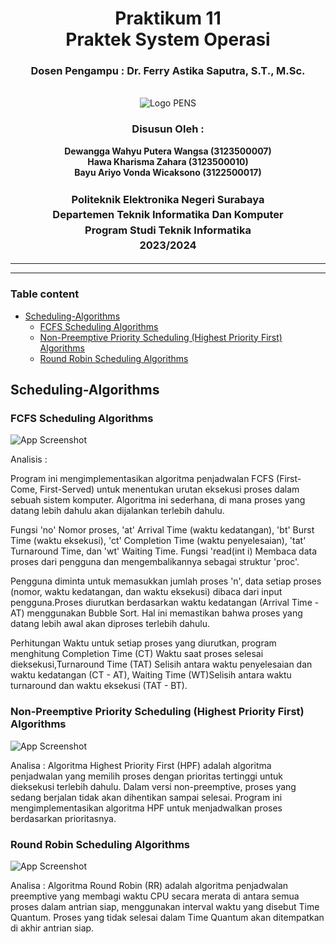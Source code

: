 <div align="center">
  <h1 class="text-align: center;font-weight: bold">Praktikum 11<br>Praktek System Operasi</h1>
  <h3 class="text-align: center;">Dosen Pengampu : Dr. Ferry Astika Saputra, S.T., M.Sc.</h3>
</div>
<br />
<div align="center">
  <img src="https://upload.wikimedia.org/wikipedia/id/4/44/Logo_PENS.png" alt="Logo PENS">
  <h3 style="text-align: center;">Disusun Oleh : </h3>
  <p style="text-align: center;">
    <strong>Dewangga Wahyu Putera Wangsa (3123500007)</strong><br>
    <strong>Hawa Kharisma Zahara (3123500010)</strong><br>
    <strong>Bayu Ariyo Vonda Wicaksono (3122500017)</strong>
  </p>

<h3 style="text-align: center;line-height: 1.5">Politeknik Elektronika Negeri Surabaya<br>Departemen Teknik Informatika Dan Komputer<br>Program Studi Teknik Informatika<br>2023/2024</h3>
  <hr><hr>
</div>

### Table content

- [Scheduling-Algorithms](#scheduling-algorithms)
  - [FCFS Scheduling Algorithms](#fcfs-scheduling-algorithms)
  - [Non-Preemptive Priority Scheduling (Highest Priority First) Algorithms](#non-preemptive-priority-scheduling-highest-priority-first-algorithms)
  - [Round Robin Scheduling Algorithms](#round-robin-scheduling-algorithms)

## Scheduling-Algorithms

### FCFS Scheduling Algorithms

![App Screenshot](assets/img/flowchart-fcfs-l.png)

Analisis :

Program ini mengimplementasikan algoritma penjadwalan FCFS (First-Come, First-Served) untuk menentukan urutan eksekusi proses dalam sebuah sistem komputer. Algoritma ini sederhana, di mana proses yang datang lebih dahulu akan dijalankan terlebih dahulu.

Fungsi 'no' Nomor proses, 'at' Arrival Time (waktu kedatangan), 'bt' Burst Time (waktu eksekusi), 'ct' Completion Time (waktu penyelesaian), 'tat' Turnaround Time, dan 'wt' Waiting Time. Fungsi 'read(int i) Membaca data proses dari pengguna dan mengembalikannya sebagai struktur 'proc'.

Pengguna diminta untuk memasukkan jumlah proses 'n', data setiap proses (nomor, waktu kedatangan, dan waktu eksekusi) dibaca dari input pengguna.Proses diurutkan berdasarkan waktu kedatangan (Arrival Time - AT) menggunakan Bubble Sort. Hal ini memastikan bahwa proses yang datang lebih awal akan diproses terlebih dahulu.

Perhitungan Waktu untuk setiap proses yang diurutkan, program menghitung Completion Time (CT) Waktu saat proses selesai dieksekusi,Turnaround Time (TAT) Selisih antara waktu penyelesaian dan waktu kedatangan (CT - AT), Waiting Time (WT)Selisih antara waktu turnaround dan waktu eksekusi (TAT - BT).

### Non-Preemptive Priority Scheduling (Highest Priority First) Algorithms

![App Screenshot](assets/img/flowchart-priority-l.png)

Analisa :
Algoritma Highest Priority First (HPF) adalah algoritma penjadwalan yang memilih proses dengan prioritas tertinggi untuk dieksekusi terlebih dahulu. Dalam versi non-preemptive, proses yang sedang berjalan tidak akan dihentikan sampai selesai. Program ini mengimplementasikan algoritma HPF untuk menjadwalkan proses berdasarkan prioritasnya.

### Round Robin Scheduling Algorithms

![App Screenshot](assets/img/flowchart-round-robin-l.png)

Analisa :
Algoritma Round Robin (RR) adalah algoritma penjadwalan preemptive yang membagi waktu CPU secara merata di antara semua proses dalam antrian siap, menggunakan interval waktu yang disebut Time Quantum. Proses yang tidak selesai dalam Time Quantum akan ditempatkan di akhir antrian siap.